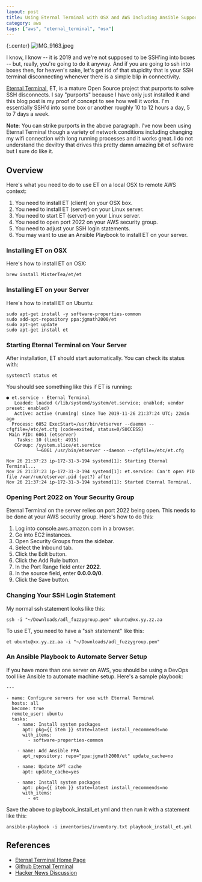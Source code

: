 ```yaml
---
layout: post
title: Using Eternal Terminal with OSX and AWS Including Ansible Support
category: aws
tags: ["aws", "eternal_terminal", "osx"]
---
```

{:.center}
![IMG_9163.jpeg](/blog/assets/IMG_9163.jpeg)

I know, I know -- it is 2019 and we're not supposed to be SSH'ing into boxes -- but, really, you're going to do it anyway.  And if you are going to ssh into boxes then, for heaven's sake, let's get rid of that stupidity that is your SSH terminal disconnecting whenever there is a simple blip in connectivity.

[Eternal Terminal](https://eternalterminal.dev/), ET, is a mature Open Source project that purports to solve SSH disconnects.  I say "purports" because I have only just installed it and this blog post is my proof of concept to see how well it works.  I'm essentially SSH'd into some box or another roughly 10 to 12 hours a day, 5 to 7 days a week.

**Note**: You can strike purports in the above paragraph.  I've now been using Eternal Terminal though a variety of network conditions including changing my wifi connection with long running processes and it works great. I do not understand the deviltry that drives this pretty damn amazing bit of software but I sure do like it. 

## Overview

Here's what you need to do to use ET on a local OSX to remote AWS context:

1. You need to install ET (client) on your OSX box.
2. You need to install ET (server) on your Linux server.
3. You need to start ET (server) on your Linux server.
3. You need to open port 2022 on your AWS security group.
4. You need to adjust your SSH login statements.
5. You may want to use an Ansible Playbook to install ET on your server.

### Installing ET on OSX

Here's how to install ET on OSX:

    brew install MisterTea/et/et

### Installing ET on your Server

Here's how to install ET on Ubuntu:

    sudo apt-get install -y software-properties-common
    sudo add-apt-repository ppa:jgmath2000/et
    sudo apt-get update
    sudo apt-get install et

### Starting Eternal Terminal on Your Server

After installation, ET should start automatically.  You can check its status with:

    systemctl status et

You should see something like this if ET is running:

    ● et.service - Eternal Terminal
       Loaded: loaded (/lib/systemd/system/et.service; enabled; vendor preset: enabled)
       Active: active (running) since Tue 2019-11-26 21:37:24 UTC; 22min ago
      Process: 6052 ExecStart=/usr/bin/etserver --daemon --cfgfile=/etc/et.cfg (code=exited, status=0/SUCCESS)
     Main PID: 6061 (etserver)
        Tasks: 10 (limit: 4915)
       CGroup: /system.slice/et.service
               └─6061 /usr/bin/etserver --daemon --cfgfile=/etc/et.cfg

    Nov 26 21:37:23 ip-172-31-3-194 systemd[1]: Starting Eternal Terminal...
    Nov 26 21:37:23 ip-172-31-3-194 systemd[1]: et.service: Can't open PID file /var/run/etserver.pid (yet?) after
    Nov 26 21:37:24 ip-172-31-3-194 systemd[1]: Started Eternal Terminal.

### Opening Port 2022 on Your Security Group

Eternal Terminal on the server relies on port 2022 being open.  This needs to be done at your AWS security group.  Here's how to do this:

1. Log into console.aws.amazon.com in a browser.
2. Go into EC2 instances.
3. Open Security Groups from the sidebar.
4. Select the Inbound tab.
5. Click the Edit button.
6. Click the Add Rule button.
7. In the Port Range field enter **2022**.
8. In the source field, enter **0.0.0.0/0**.
9. Click the Save button.

### Changing Your SSH Login Statement

My normal ssh statement looks like this:

    ssh -i "~/Downloads/adl_fuzzygroup.pem" ubuntu@xx.yy.zz.aa

To use ET, you need to have a "ssh statement" like this:

    et ubuntu@xx.yy.zz.aa -i "~/Downloads/adl_fuzzygroup.pem"

### An Ansible Playbook to Automate Server Setup

If you have more than one server on AWS, you should be using a DevOps tool like Ansible to automate machine setup.  Here's a sample playbook:

    ---

    - name: Configure servers for use with Eternal Terminal
      hosts: all
      become: true
      remote_user: ubuntu
      tasks:
        - name: Install system packages
          apt: pkg={{ item }} state=latest install_recommends=no
          with_items:
            - software-properties-common

        - name: Add Ansible PPA
          apt_repository: repo="ppa:jgmath2000/et" update_cache=no

        - name: Update APT cache
          apt: update_cache=yes

        - name: Install system packages
          apt: pkg={{ item }} state=latest install_recommends=no
          with_items:
            - et
            
Save the above to playbook_install_et.yml and then run it with a statement like this:

    ansible-playbook -i inventories/inventory.txt playbook_install_et.yml
        

## References

* [Eternal Terminal Home Page](https://eternalterminal.dev/)
* [Github Eternal Terminal](https://github.com/MisterTea/EternalTerminal)
* [Hacker News Discussion](https://news.ycombinator.com/item?id=21640200)